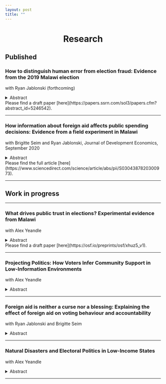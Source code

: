 ```yaml
---
layout: post
title: ""
---
```

<h1 style="text-align: center;">Research</h1>

Published
------

### How to distinguish human error from election fraud: Evidence from the 2019 Malawi election
with Ryan Jablonski (forthcoming)
<details><summary>Abstract</summary>
Voters and politicians often blame tallying irregularities on fraud, undermining perceptions of democratic and electoral credibility. Yet such irregularities also result from capacity failures and human error. We introduce several methods to assess competing causes of tallying irregularities leveraging the quasi-random administration of polling stations. Using these methods, we revisit the case of the 2019 Malawian presidential election which was famously cancelled by the High Court due to widespread tallying irregularities and accusations of fraud. Contrary to the dominant consensus, we do not find evidence that irregularities were motivated by fraud or that they benefited the incumbent. Instead, we show that irregularities increased in proportion to the complexity of filling in result-sheets, suggesting a dominant role for human error. In addition to reinterpreting a historically important election, we also make the case that policy efforts to improve electoral credibility could productively be reallocated towards electoral administration rather than anti-fraud measures.
</details>
Please find a draft paper [here](https://papers.ssrn.com/sol3/papers.cfm?abstract_id=5246542).

******

### How information about foreign aid affects public spending decisions: Evidence from a field experiment in Malawi
with Brigitte Seim and Ryan Jablonski, Journal of Development Economics, September 2020
<details><summary>Abstract</summary>
Does foreign aid shift public spending? Many worry that aid will be “fungible” in the sense that governments reallocate public funds in response to aid. If so, this could undermine development, increase the poorest's dependency on donors, and free resources for patronage. Yet, there is little agreement about the scale or consequences of such effects. We conducted an experiment with 460 elected politicians in Malawi. We provided information about foreign aid projects in local schools to these politicians. Afterwards, politicians made real decisions about which schools to target with development goods. Politicians who received the aid information treatment were 18% less likely to target schools with existing aid. These effects increase to 22–29% when the information was plausibly novel. We find little evidence that aid information heightens targeting of political supporters or family members, or dampens support to the neediest. Instead the evidence indicates politicians allocate the development goods in line with equity concerns.
</details>
Please find the full article [here](https://www.sciencedirect.com/science/article/abs/pii/S0304387820300973).

******

## Work in progress

******

### What drives public trust in elections? Experimental evidence from Malawi
with Alex Yeandle
<details><summary>Abstract</summary>
International donors have invested heavily in strenghtening electoral administration in low-income democracies, aiming to reduce irregularities and build trust. However, we know little about whether these interventions actually improve public perceptions. Using a conjoint choice experiment in Malawi, randomising organisational features of polling stations and their potential for political bias, we examine the determinants of public trust in a low-income setting. Voters are more trusting of stations with well-trained polling staff, independent monitors, security personnel, and transparency measures - effects driven by sanctioning the absence of these basic requirements. Respondents also prioritise procedurally fair measures over those that exclusively benefit their own party or ethnic group, challenging assumptions about the dominance of partisanship and ethnicity in African elections. We contribute to the literature on election administration and public opinion in low-income settings, while highlighting ways in which resource-constrained election bodies can build and maintain public support.
</details>
Please find a draft paper [here](https://osf.io/preprints/osf/xhuz5_v1).

******

### Projecting Politics: How Voters Infer Community Support in Low-Information Environments
with Alex Yeandle
<details><summary>Abstract</summary>
Research on projection shows that people overestimate the prevalence of their own views among others, and this can significantly shape political behaviour. But existing studies focus on wealthy information-rich democracies, rather than lower-income, uncertain settings where such perceptions are an important, high-stakes part of everyday political life. Misjudging others risks constraining voters' ability to coordinate, which can undermine provision of public goods, confidence in election outcomes, or efforts to overthrow dominant parties. Using original survey data from Malawi, in a pre-registered research design, we show that individuals in a low-income setting systematically overestimate support for their own party and the prevalence of their own ethnic group, while politically engaged individuals overestimate participation by those around them. These findings add new microfoundational insights to the study of politics in low-income states, while highlighting several avenues for future work going forward.
</details>


******

### Foreign aid is neither a curse nor a blessing: Explaining the effect of foreign aid on voting behaviour and accountability
with Ryan Jablonski and Brigitte Seim
<details><summary>Abstract</summary>
How does foreign aid affect elections? To reconcile mixed evidence, we re-conceptualize the effect of aid on elections as a retrospective voting problem and show that the electoral effects of foreign aid are heterogeneous and depend on the distribution of aid and voter beliefs. To test our argument, we conducted a survey among 2,331 citizens around a sample of 180 schools in Malawi before and after the delivery of a foreign NGO project. Additionally, we conducted a SMS-based information experiment which varied voter knowledge about the aid allocation process. In line with expectations, voters who benefit from aid are more likely to anticipate voting for incumbents. But overall aid was a mixed blessing for incumbents: when citizens learn about aid, but fail to benefit, we document a sizable backlash against incumbents. Citizens were less likely to be satisfied with or vote for incumbents.
</details>

******

### Natural Disasters and Electoral Politics in Low-Income States
with Alex Yeandle
<details><summary>Abstract</summary>
Climate change is making natural disasters more frequent, including in low-income countries where governments lack the capacity to respond effectively. Yet despite these vulnerabilities, little is known about how disasters shape electoral outcomes in such contexts. We provide new evidence by studying the impact of Cyclone Idai, the second dedliest cyclone in recorded history, whcih struck Malawi's Southern region just months before the 2019 general election. 

In a difference-in-difference setting, leveraging geocoded polling station returns and granular measures of flood and landslide exposure, we show that incumbent vote share declined significantly in affected areas, while voter turnout rose. These effects persist into the 2020 re-run election, are robust to alternative specifications and placebo tests, and are driven by areas where the ruling party had relatively weaker prior levels of support. 

To explain these patterns, we turn to a range of individual-level survey data and qualitative evidence. First, voters in government strongholds appear to have been more financially resilient, dampening the economic impact of flooding. Second, opposition parties strategically concentrated campaign efforts in other flood-affected areas, plausibly eroding local support for the ruling party. Third, relaxed voter identification requirements and targeted civic education in flooded areas may have contributet to higher turnout. 

Collectively. these findings contribute to literature on climate change, accountability, and political behaviour in low-capacity states, highlighting dynamics likely to become increasingly salient as climate shocks intensify going forward. 
</details>


******
